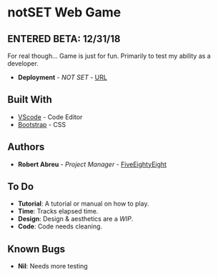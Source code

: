 # notSET Web Game  
## ENTERED BETA: 12/31/18

For real though... Game is just for fun. Primarily to test my ability as a developer.

* **Deployment** - *NOT SET* - [URL](https://fiveeightyeight.github.io/notSET_Game/)

## Built With

* [VScode](https://code.visualstudio.com/) -  Code Editor
* [Bootstrap](https://getbootstrap.com) - CSS

## Authors
* **Robert Abreu** - *Project Manager* - [FiveEightyEight](https://github.com/FiveEightyEight)

## To Do

* **Tutorial**: A tutorial or manual on how to play.
* **Time**: Tracks elapsed time.
* **Design**: Design & aesthetics are a *WIP*.
* **Code**: Code needs cleaning. 

## Known Bugs

* **Nil**: Needs more testing